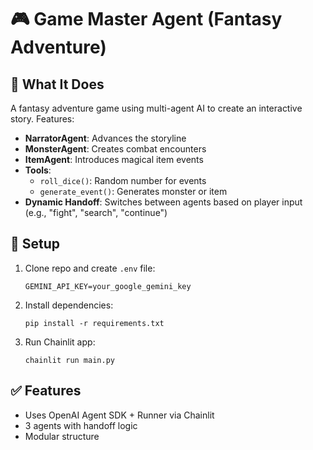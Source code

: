 # 🎮 Game Master Agent (Fantasy Adventure)

## 🧠 What It Does
A fantasy adventure game using multi-agent AI to create an interactive story. Features:
- **NarratorAgent**: Advances the storyline
- **MonsterAgent**: Creates combat encounters
- **ItemAgent**: Introduces magical item events
- **Tools**:
  - `roll_dice()`: Random number for events
  - `generate_event()`: Generates monster or item
- **Dynamic Handoff**: Switches between agents based on player input (e.g., "fight", "search", "continue")

## 🔧 Setup
1. Clone repo and create `.env` file:
    ```
    GEMINI_API_KEY=your_google_gemini_key
    ```

2. Install dependencies:
    ```
    pip install -r requirements.txt
    ```

3. Run Chainlit app:
    ```
    chainlit run main.py
    ```

## ✅ Features
- Uses OpenAI Agent SDK + Runner via Chainlit
- 3 agents with handoff logic
- Modular structure
